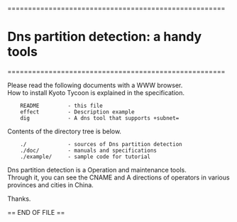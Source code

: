 
 =====================================================<br>
 # Dns partition detection: a handy tools
 =====================================================<br>

Please read the following documents with a WWW browser.	 <br> 
How to install Kyoto Tycoon is explained in the specification.<br>

		README         - this file
		effect         - Description example
		dig            - A dns tool that supports +subnet=

Contents of the directory tree is below.

		./             - sources of Dns partition detection
		./doc/         - manuals and specifications
		./example/     - sample code for tutorial


Dns partition detection is a Operation and maintenance tools.<br>
Through it, you can see the CNAME and A directions of operators in various provinces and cities in China.<br>

Thanks.

== END OF FILE ==
